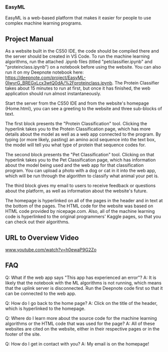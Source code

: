### EasyML

EasyML is a web-based platform that makes it easier for people to use complex machine learning programs.

## Project Manual

As a website built in the CS50 IDE, the code should be compiled there and the server should be created in VS Code. To run the machine learning algorithms, run the attached .ipynb files (titled "petclassifier.ipynb" and "proteinclass.ipynb") on a notebook before using the website. You can also run it on my Deepnote notebook here: https://deepnote.com/project/EasyML-0IwyrG_BREGxLcx3wtQ0dA/%2Fproteinclass.ipynb. The Protein Classifier takes about 15 minutes to run at first, but once it has finished, the web application should run almost instantaneously.

Start the server from the CS50 IDE and from the website's homepage (Home.html), you can see a greeting to the website and three sub-blocks of text.

The first block presents the "Protein Classification" tool. Clicking the hyperlink takes you to the Protein Classification page, which has more details about the model as well as a web app connected to the program. By typing (or more likely, pasting) an amino acid sequence into the text box, the model will tell you what type of protein that sequence codes for.

The second block presents the "Pet Classification" tool. Clicking on that hyperlink takes you to the Pet Classification page, which has information about the model being used and the web app for that classification program. You can upload a photo with a dog or cat in it into the web app, which will be run through the algorithm to classify what animal your pet is.

The third block gives my email to users to receive feedback or questions about the platform, as well as information about the website's future.

The homepage is hyperlinked on all of the pages in the header and in text at the bottom of the pages. The HTML code for the website was based on HTML code provided by nicepage.com. Also, all of the machine learning code is hyperlinked to the original programmers' Kaggle pages, so that you can check out their algorithms.

## URL to Overview Video

www.youtube.com/watch?v=h0ewaP9G2Zo

## FAQ

Q: What if the web app says "This app has experienced an error"?
A: It is likely that the notebook with the ML algorithms is not running, which means that the uplink server is disconnected. Run the Deepnote code first so that it can be connected to the web app.

Q: How do I go back to the home page?
A: Click on the title of the header, which is hyperlinked to the homepage.

Q: Where do I learn more about the source code for the machine learning algorithms or the HTML code that was used for the page?
A: All of these websites are cited on the website, either in their respective pages or in the footer of the site.

Q: How do I get in contact with you?
A: My email is on the homepage!

